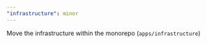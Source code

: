 ```yaml
---
"infrastructure": minor
---
```


Move the infrastructure within the monorepo (`apps/infrastructure`)